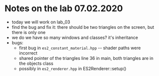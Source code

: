 # Notes on the lab 07.02.2020

- today we will work on lab_03
- find the bug and fix it: there should be two triangles on the screen, but
there is only one
- we do we have so many windows and classes? it's inheritance
- bugs:
    - first bug in `es2_constant_material.hpp` -- shader paths were incorrect
    - shared pointer of the triangles line 36 in main, both triangles are in
    the objects class
    - possibly in `es2_renderer.hpp` in ES2Renderer::setup()
